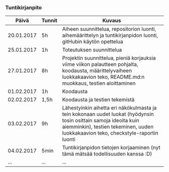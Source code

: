 ### Tuntikirjanpito
Päivä | Tunnit | Kuvaus
--------------- | ----- | ------
20.01.2017 | 5h | Aiheen suunnittelua, repositorion luonti, aihemäärittelyn ja tuntikirjanpidon luonti, gitHubin käytön opettelua
25.01.2017 | 1h | Toteutuksen suunnittelua
27.01.2017 | 8h | Projektin suunnittelua, pieniä korjauksia viime viikon palautteen pohjalta, koodausta, määrittelyvaiheen luokkakaavion teko, README.md:n muokkaus, testien aloittaminen
01.02.2017 | 1h | Koodausta
02.02.2017 | 1,5h | Koodausta ja testien tekemistä
03.02.2017 | 9h | Lähestyinkin aihetta eri näkökulmasta ja tein kokonaan uudet luokat (hyödynsin tosin osittain samoja ideoita kuin aiemminkin), testien tekeminen, uuden luokkakaavion teko, checkstyle-raportin luonti
04.02.2017 | 5min | Tuntikirjanpidon tietojen korjaaminen (nyt tämä mätsää todellisuuden kanssa :D)
... | ... | ...
